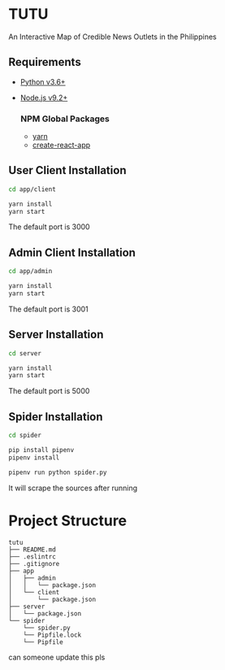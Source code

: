 # TUTU
An Interactive Map of Credible News Outlets in the Philippines

## Requirements
* [Python v3.6+](https://www.python.org/downloads/)
* [Node.js v9.2+](https://nodejs.org/en/download/current/)

  ### NPM Global Packages
  * [yarn](https://www.npmjs.com/package/yarn)
  * [create-react-app](https://www.npmjs.com/package/create-react-app)

## User Client Installation

```sh
cd app/client

yarn install
yarn start
```
The default port is 3000

## Admin Client Installation

```sh
cd app/admin

yarn install
yarn start
```
The default port is 3001

## Server Installation

```sh
cd server

yarn install
yarn start
```
The default port is 5000

## Spider Installation

```sh
cd spider

pip install pipenv
pipenv install

pipenv run python spider.py
```
It will scrape the sources after running



# Project Structure
```
tutu
├── README.md
├── .eslintrc
├── .gitignore
├── app
│   ├── admin
│   │   └── package.json
│   └── client
│       └── package.json
├── server
│   └── package.json
└── spider
    └── spider.py
    └── Pipfile.lock
    └── Pipfile
```
can someone update this pls
